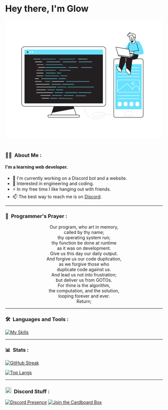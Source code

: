 # Hey there, I'm Glow
<p align="center">
<img src="bannerThing.svg">&nbsp;
</p>

### 👨‍💻 &nbsp;About Me :
#### I'm a learning web developer.

- 👋 I'm currently working on a Discord bot and a website.
- 🌱 Interested in engineering and coding.
- ⚡ In my free time I like hanging out with friends.
- 📫 The best way to reach me is on [Discord](https://inv.wtf/glow).

---

### 🙏 &nbsp;Programmer's Prayer :
<p align="center">
Our program, who art in memory,<br>
called by thy name;<br>
thy operating system run;<br>
thy function be done at runtime<br>
as it was on development.<br>
Give us this day our daily output.<br>
And forgive us our code duplication,<br>
as we forgive those who<br>
duplicate code against us.<br>
And lead us not into frustration;<br>
but deliver us from GOTOs.<br>
For thine is the algorithm,<br>
the computation, and the solution,<br>
looping forever and ever.<br>
Return;<br>
</p>

---

### 🛠 &nbsp;Languages and Tools :
<p>  
  
[![My Skills](https://skillicons.dev/icons?i=js,nodejs,html,css,java,mongodb,stackoverflow,bots)](https://skillicons.dev)
  
</p>

---

### 📊 &nbsp;Stats :
[![GitHub Streak](http://github-readme-streak-stats.herokuapp.com?user=Glowstudent777)](https://git.io/streak-stats)

[![Top Langs](https://github-readme-stats.vercel.app/api/top-langs/?username=Glowstudent777&layout=compact)](https://github.com/anuraghazra/github-readme-stats)

---

### <img src="https://discord.com/assets/3437c10597c1526c3dbd98c737c2bcae.svg" width="20" height="20"/> &nbsp;Discord Stuff :
[![Discord Presence](https://lanyard.cnrad.dev/api/557691883518951435)](https://discord.com/users/557691883518951435)
[![Join the Cardboard Box](https://inv.wtf/widget/glow)](https://inv.wtf/glow)
